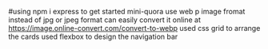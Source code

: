 #using npm i express to get started
mini-quora
use web p image fromat instead of jpg or jpeg format can easily convert it online at https://image.online-convert.com/convert-to-webp
used css grid to arrange the cards
used flexbox to design the navigation bar